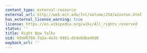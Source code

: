 ```yaml
---
content_type: external-resource
external_url: http://web.mit.edu/fnl/volume/254/winston.html
has_external_license_warning: true
license: https://en.wikipedia.org/wiki/All_rights_reserved
status: ''
title: Right Now Talks
uid: 4ddd6786-7a2a-4e3c-8481-d14e6dba45d0
wayback_url: ''
---
```

